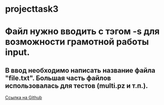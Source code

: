 # projecttask3
# Файл нужно вводить с тэгом -s для возможности грамотной работы input. 
## В ввод необходимо написать название файла "file.txt". Большая часть файлов использовалась для тестов (multi.pz и т.п.).
[Ссылка на Github](https://github.com/adam-p/markdown-here/wiki/Markdown-Cheatsheet)
